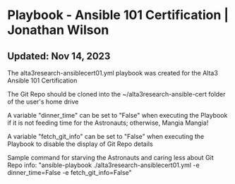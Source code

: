# Playbook - Ansible 101 Certification | Jonathan Wilson

## Updated: Nov 14, 2023

The alta3research-ansiblecert01.yml playbook was created for the Alta3 Ansible 101 Certification

The Git Repo should be cloned into the ~/alta3research-ansible-cert folder of the user's home drive

A variable "dinner_time" can be set to "False" when executing the Playbook if it is not feeding time for the Astronauts; otherwise, Mangia Mangia!

A variable "fetch_git_info" can be set to "False" when executing the Playbook to disable the display of Git Repo details

Sample command for starving the Astronauts and caring less about Git Repo info: "ansible-playbook ./alta3research-ansiblecert01.yml -e dinner_time=False -e fetch_git_info=False"
